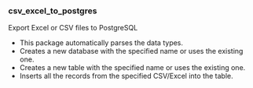 ### csv_excel_to_postgres
Export Excel or CSV files to PostgreSQL
- This package automatically parses the data types.
- Creates a new database with the specified name or uses the existing one.
- Creates a new table with the specified name or uses the existing one.
- Inserts all the records from the specified CSV/Excel into the table.